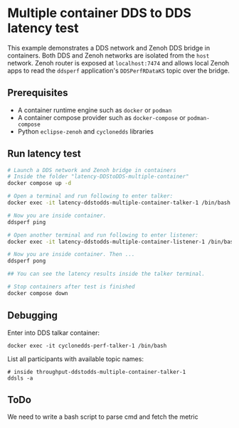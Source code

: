 
# Multiple container DDS to DDS latency test

This example demonstrates a DDS network and Zenoh DDS bridge in containers. Both DDS and Zenoh networks are isolated from the `host` network. Zenoh router is exposed at `localhost:7474` and allows local Zenoh apps to read the `ddsperf` application's `DDSPerfRDataKS` topic over the bridge.

## Prerequisites

- A container runtime engine such as `docker` or `podman`
- A container compose provider such as `docker-compose` or `podman-compose`
- Python `eclipse-zenoh` and `cyclonedds` libraries


## Run latency test

```sh
# Launch a DDS network and Zenoh bridge in containers 
# Inside the folder "latency-DDStoDDS-multiple-container"
docker compose up -d

# Open a terminal and run following to enter talker:
docker exec -it latency-ddstodds-multiple-container-talker-1 /bin/bash

# Now you are inside container.
ddsperf ping

# Open another terminal and run following to enter listener:
docker exec -it latency-ddstodds-multiple-container-listener-1 /bin/bash

# Now you are inside container. Then ...
ddsperf pong

## You can see the latency results inside the talker terminal. 

# Stop containers after test is finished
docker compose down
```

## Debugging

Enter into DDS talkar container:
```shell
docker exec -it cyclonedds-perf-talker-1 /bin/bash
```

List all participants with available topic names:
```shell
# inside throughput-ddstodds-multiple-container-talker-1
ddsls -a
```

## ToDo

We need to write a bash script to parse cmd and fetch the metric